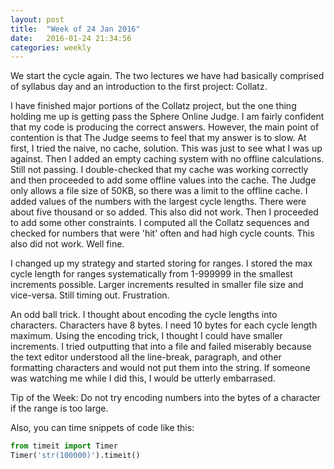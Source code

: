 ```yaml
---
layout: post
title:  "Week of 24 Jan 2016"
date:   2016-01-24 21:34:56
categories: weekly
---
```

We start the cycle again. The two lectures we have had basically comprised of syllabus day and an introduction to the first project: Collatz.

I have finished major portions of the Collatz project, but the one thing holding me up is getting pass the Sphere Online Judge. I am fairly confident that my code is producing the correct answers. However, the main point of contention is that The Judge seems to feel that my answer is to slow. At first, I tried the naive, no cache, solution. This was just to see what I was up against. Then I added an empty caching system with no offline calculations. Still not passing. I double-checked that my cache was working correctly and then proceeded to add some offline values into the cache. The Judge only allows a file size of 50KB, so there was a limit to the offline cache. I added values of the numbers with the largest cycle lengths. There were about five thousand or so added. This also did not work. Then I proceeded to add some other constraints. I computed all the Collatz sequences and checked for numbers that were 'hit' often and had high cycle counts. This also did not work. Well fine.

I changed up my strategy and started storing for ranges. I stored the max cycle length for ranges systematically from 1-999999 in the smallest increments possible. Larger increments resulted in smaller file size and vice-versa. Still timing out. Frustration.

An odd ball trick. I thought about encoding the cycle lengths into characters. Characters have 8 bytes. I need 10 bytes for each cycle length maximum. Using the encoding trick, I thought I could have smaller increments. I tried outputting that into a file and failed miserably because the text editor understood all the line-break, paragraph, and other formatting characters and would not put them into the string. If someone was watching me while I did this, I would be utterly embarrased.

Tip of the Week: Do not try encoding numbers into the bytes of a character if the range is too large.

Also, you can time snippets of code like this:

~~~python
from timeit import Timer
Timer('str(100000)').timeit()
~~~